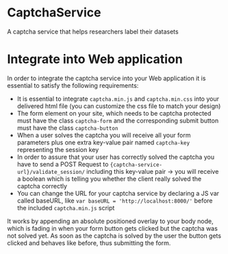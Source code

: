 # CaptchaService
A captcha service that helps researchers label their datasets


# Integrate into Web application

In order to integrate the captcha service into your Web application it is essential to satisfy the following requirements:
- It is essential to integrate `captcha.min.js` and `captcha.min.css` into your delivered html file (you can customize the css file to match your design)
- The form element on your site, which needs to be captcha protected must have the class `captcha-form` and the corresponding submit button must have the class `captcha-button`
- When a user solves the captcha you will receive all your form parameters plus one extra key-value pair named `captcha-key` representing the session key
- In order to assure that your user has correctly solved the captcha you have to send a POST Request to `{captcha-service-url}/validate_session/` including this key-value pair -> you will receive a boolean which is telling you whether the client really solved the captcha correctly
- You can change the URL for your captcha service by declaring a JS var called baseURL, like `var baseURL = 'http://localhost:8000/'` before the included `captcha.min.js` script

It works by appending an absolute positioned overlay to your body node, which is fading in when your form button gets clicked but the captcha was not solved yet. As soon as the captcha is solved by the user the button gets clicked and behaves like before, thus submitting the form.
